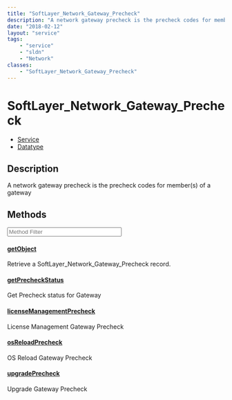 ```yaml
---
title: "SoftLayer_Network_Gateway_Precheck"
description: "A network gateway precheck is the precheck codes for member(s) of a gateway"
date: "2018-02-12"
layout: "service"
tags:
    - "service"
    - "sldn"
    - "Network"
classes:
    - "SoftLayer_Network_Gateway_Precheck"
---
```

# SoftLayer_Network_Gateway_Precheck
<div id='service-datatype'>
    <ul id='sldn-reference-tabs'>
    <li id='service'> <a href='/reference/services/SoftLayer_Network_Gateway_Precheck' >Service</a></li>    <li id='datatype'> <a href='/reference/datatypes/SoftLayer_Network_Gateway_Precheck' >Datatype</a></li>
    </ul>
</div>

## Description


A network gateway precheck is the precheck codes for member(s) of a gateway 



        
<div id="properties" class="content service-content">

## Methods

<div class="view-filters">
    <div class="clearfix">
        <div class="search-input-box">
            <input placeholder="Method Filter" onkeyup="titleSearch(inputId='edit-combine', divId='method-div', elementClass='method-row')" 
                type="text" id="edit-combine" value="" size="30" maxlength="128" class="form-text">
        </div>
    </div>
</div>

<div id="method-div">

<div class="method-row">

#### [getObject](/reference/services/SoftLayer_Network_Gateway_Precheck/getObject)
Retrieve a SoftLayer_Network_Gateway_Precheck record.

</div>

<div class="method-row">

#### [getPrecheckStatus](/reference/services/SoftLayer_Network_Gateway_Precheck/getPrecheckStatus)
Get Precheck status for Gateway

</div>

<div class="method-row">

#### [licenseManagementPrecheck](/reference/services/SoftLayer_Network_Gateway_Precheck/licenseManagementPrecheck)
License Management Gateway Precheck

</div>

<div class="method-row">

#### [osReloadPrecheck](/reference/services/SoftLayer_Network_Gateway_Precheck/osReloadPrecheck)
OS Reload Gateway Precheck

</div>

<div class="method-row">

#### [upgradePrecheck](/reference/services/SoftLayer_Network_Gateway_Precheck/upgradePrecheck)
Upgrade Gateway Precheck

</div>
</div>

</div>

